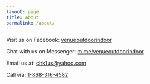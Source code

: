 ```yaml
---
layout: page
title: About
permalink: /about/
---
```


Visit us on Facebook:
[venueoutdoorindoor](https://www.facebook.com/venueoutdoorindoor/)

Chat with us on Messenger:
[m.me/venueoutdoorindoor](http://m.me/venueoutdoorindoor)

Email us at:
[chk1us@yahoo.com](mailto:chk1us@yahoo.com)

Call via:
[1-868-316-4582](tel:1-868-316-4582)